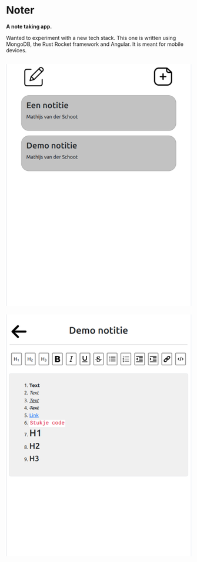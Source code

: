 # Noter
__A note taking app.__

Wanted to experiment with a new tech stack. This one is written using MongoDB, the Rust Rocket framework and Angular. It is meant for mobile devices.

![List](/pics/list.png?raw=true "List")
---
![Editor](/pics/editor.png?raw=true "Editor")